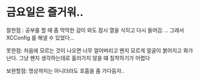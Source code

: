 # 금요일은 즐거워..

잘한점 : 공부를 할 때 좀 막막한 감이 와도 잠시 열을 식히고 다시 들어감. ..
그래서 XCConfig 를 해낼 수 있었다...

못한점: 처음에 모르는 것이 나오면 너무 얼어버리고 왠지 모르게 얼굴이 붉어지고 화가 난다. 그냥 왠지 생각하는데로 흘러가지 않을 떄 침착하기가 어렵다 

보완할점:
명상까지는 아니더라도 호흡을 좀 가다듬자..
